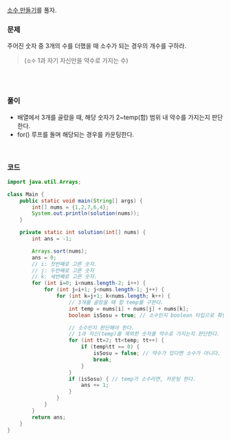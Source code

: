 [소수 만들기](https://school.programmers.co.kr/learn/courses/30/lessons/12977#)를 풀자.

### 문제
주어진 숫자 중 3개의 수를 더했을 때 소수가 되는 경우의 개수를 구하라.
> (`소수` 1과 자기 자신만을 약수로 가지는 수)

<br><br>


### 풀이
+ 배열에서 3개를 골랐을 때, 해당 숫자가 2~temp(합) 범위 내 약수를 가지는지 판단한다.
+ for() 루프를 돌며 해당되는 경우를 카운팅한다.

<br>

### 코드
```java
import java.util.Arrays;

class Main {
    public static void main(String[] args) {
        int[] nums = {1,2,7,6,4};
        System.out.println(solution(nums));
    }

    private static int solution(int[] nums) {
        int ans = -1;

        Arrays.sort(nums);
        ans = 0;
        // i: 첫번째로 고른 숫자.
        // j: 두번째로 고른 숫자
        // k: 세번째로 고른 숫자.
        for (int i=0; i<nums.length-2; i++) {
            for (int j=i+1; j<nums.length-1; j++) {
                for (int k=j+1; k<nums.length; k++) {
                    // 3개를 골랐을 때 합 temp를 구한다.
                    int temp = nums[i] + nums[j] + nums[k];
                    boolean isSosu = true; // 소수인지 boolean 타입으로 확인한다.

                    // 소수인지 판단해야 한다.
                    // 1과 자신(temp)를 제외한 숫자를 약수로 가지는지 판단한다.
                    for (int tt=2; tt<temp; tt++) {
                        if (temp%tt == 0) {
                            isSosu = false; // 약수가 있다면 소수가 아니다.
                            break;
                        }
                    }
                    if (isSosu) { // temp가 소수라면, 카운팅 한다.
                        ans += 1;
                    }
                }
            }
        }
        return ans;
    }
}
```
